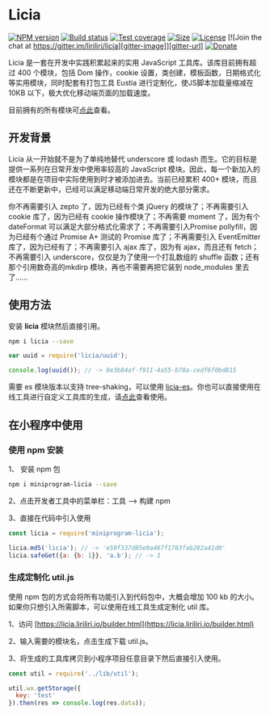 # Licia

[![NPM version][npm-image]][npm-url]
[![Build status][ci-image]][ci-url]
[![Test coverage][codecov-image]][codecov-url]
[![Size][size-image]][npm-url]
[![License][license-image]][npm-url]
[![Join the chat at https://gitter.im/liriliri/licia][gitter-image]][gitter-url]
[![Donate][donate-image]][paypal-url]

[gitter-image]: https://img.shields.io/gitter/room/liriliri/licia?style=flat-square
[gitter-url]: https://gitter.im/liriliri/licia?utm_source=badge&utm_medium=badge&utm_campaign=pr-badge&utm_content=badge
[npm-image]: https://img.shields.io/npm/v/licia?style=flat-square 
[npm-url]: https://npmjs.org/package/licia
[ci-image]: https://img.shields.io/github/workflow/status/liriliri/luna/CI?style=flat-square
[ci-url]: https://github.com/liriliri/luna/actions/workflows/main.yml
[codecov-image]: https://img.shields.io/codecov/c/github/liriliri/licia?style=flat-square
[codecov-url]: https://codecov.io/github/liriliri/licia?branch=master
[license-image]: https://img.shields.io/npm/l/licia?style=flat-square
[donate-image]: https://img.shields.io/badge/$-donate-0070ba.svg?style=flat-square
[paypal-url]: https://www.paypal.com/paypalme/surunzi
[size-image]: https://img.shields.io/bundlephobia/minzip/licia?style=flat-square

Licia 是一套在开发中实践积累起来的实用 JavaScript 工具库。该库目前拥有超过 400 个模块，包括 Dom 操作，cookie 设置，类创建，模板函数，日期格式化等实用模块，同时配套有打包工具 Eustia 进行定制化，使JS脚本加载量缩减在 10KB 以下，极大优化移动端页面的加载速度。

目前拥有的所有模块可[点此](https://licia.liriliri.io/module_cn.html)查看。

## 开发背景

Licia 从一开始就不是为了单纯地替代 underscore 或 lodash 而生。它的目标是提供一系列在日常开发中使用率较高的 JavaScript 模块。因此，每一个新加入的模块都是在项目中实际使用到时才被添加进去。当前已经累积 400+ 模块，而且还在不断更新中，已经可以满足移动端日常开发的绝大部分需求。

你不再需要引入 zepto 了，因为已经有个类 jQuery 的模块了；不再需要引入 cookie 库了，因为已经有 cookie 操作模块了；不再需要 moment 了，因为有个 dateFormat 可以满足大部分格式化需求了；不再需要引入Promise pollyfill，因为已经有个通过 Promise A+ 测试的 Promise 库了；不再需要引入 EventEmitter 库了，因为已经有了；不再需要引入 ajax 库了，因为有 ajax，而且还有 fetch；不再需要引入 underscore，仅仅是为了使用一个打乱数组的 shuffle 函数；还有那个引用数奇高的mkdirp 模块，再也不需要再把它装到 node_modules 里去了……

## 使用方法

安装 **licia** 模块然后直接引用。

```bash
npm i licia --save
```

```javascript
var uuid = require('licia/uuid');

console.log(uuid()); // -> 0e3b84af-f911-4a55-b78a-cedf6f0bd815
```


需要 es 模块版本以支持 tree-shaking，可以使用 [licia-es](https://www.npmjs.com/package/licia-es)。你也可以直接使用在线工具进行自定义工具库的生成，请[点此](https://licia.liriliri.io/builder.html)查看使用。

## 在小程序中使用

### 使用 npm 安装

1、 安装 npm 包

```bash
npm i miniprogram-licia --save
```

2、点击开发者工具中的菜单栏：工具 --> 构建 npm

3、直接在代码中引入使用

```javascript
const licia = require('miniprogram-licia');

licia.md5('licia'); // -> 'e59f337d85e9a467f1783fab282a41d0'
licia.safeGet({a: {b: 1}}, 'a.b'); // -> 1
```

### 生成定制化 util.js

使用 npm 包的方式会将所有功能引入到代码包中，大概会增加 100 kb 的大小。如果你只想引入所需脚本，可以使用在线工具生成定制化 util 库。

1、访问 [https://licia.liriliri.io/builder.html](https://licia.liriliri.io/builder.html)

2、输入需要的模块名，点击生成下载 util.js。

3、将生成的工具库拷贝到小程序项目任意目录下然后直接引入使用。

```javascript
const util = require('../lib/util');

util.wx.getStorage({
  key: 'test'
}).then(res => console.log(res.data));
```